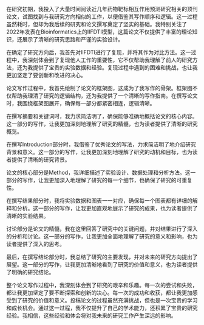 在研究初期，我投入了大量时间阅读近几年药物靶标相互作用预测研究相关的顶刊论文，试图找到与我研究方向相似的工作，以便借鉴其写作顺序和逻辑。这一过程虽然耗时，但却为我后续的研究和论文撰写奠定了坚实的基础。我特别关注了2022年发表在Bioinformatics上的IIFDTI模型，这篇论文不仅提供了丰富的理论知识，还展示了清晰的研究思路和严谨的实验设计。

在确定了研究方向后，我首先对IIFDTI进行了复现，并将其作为对比方法。这一过程中，我深刻体会到了复现他人工作的重要性，它不仅帮助我理解了前人的研究方法，还为我提供了宝贵的实验数据和经验。复现过程中遇到的困难和挑战，也让我更加坚定了要创新和改进的决心。

论文写作过程中，我首先绘制了论文的框架图，这成为了我写作的骨架。框架图不仅帮助我理清了研究的逻辑结构，还为我提供了一个清晰的写作指南。在撰写论文时，我围绕框架图展开，确保每一部分都紧密相连，逻辑清晰。

在撰写摘要和关键词时，我力求简洁明了，确保能够准确地概括论文的核心内容。这一部分的写作，让我更加深刻地理解了研究的精髓，也为读者提供了清晰的研究概览。

在撰写Introduction部分时，我借鉴了优秀论文的写法，力求简洁明了地介绍研究背景和意义。这一部分的写作，让我更加深刻地理解了研究的动机和目标，也为读者提供了清晰的研究背景。

论文的核心部分是Method，我详细描述了实验设计、数据处理和分析方法。这一部分的写作，让我更加深入地理解了研究的每一个细节，也确保了研究的可重复性。

在撰写结果部分时，我将实验数据和图表一一对应，确保每一个图表都有详细的解释和分析。这一部分的写作，让我更加直观地展示了研究的成果，也为读者提供了清晰的实验结果。

讨论部分是论文的精髓，我在这里回答了研究中的关键问题，并对结果进行了深入的分析和讨论。这一部分的写作，让我更加全面地理解了研究的意义和影响，也为读者提供了深入的思考。

最后，在撰写结论部分时，我总结了研究的主要发现，并对未来的研究方向提出了展望。这一部分的写作，让我更加清晰地看到了研究的价值和意义，也为读者提供了明确的研究结论。

整个论文写作过程中，我深刻体会到了研究的艰辛和乐趣。每一次的尝试和失败，都让我更加坚定了要不断探索和创新的决心。每一次的成功和收获，都让我更加感受到了研究的价值和意义。投稿论文的过程虽然充满挑战，但也是一次宝贵的学习和成长机会。通过这一过程，我不仅提升了自己的学术能力，还积累了宝贵的研究经验。我相信，这些经验和体会将对我未来的研究工作产生深远的影响。